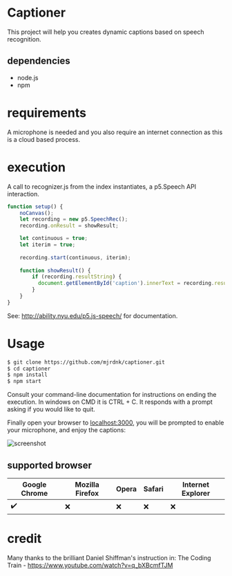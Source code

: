 # Captioner
This project will help you creates dynamic captions based on speech recognition.

## dependencies
- node.js
- npm

# requirements
A microphone is needed and you also require an internet connection as this is a cloud based process.

# execution
A call to recognizer.js from the index instantiates, a p5.Speech API interaction.

```js
function setup() {
    noCanvas();
    let recording = new p5.SpeechRec();
    recording.onResult = showResult;

    let continuous = true;
    let iterim = true;
  
    recording.start(continuous, iterim);
    
    function showResult() {
        if (recording.resultString) {
          document.getElementById('caption').innerText = recording.resultString;
        }
    }
}
```

See: http://ability.nyu.edu/p5.js-speech/ for documentation.

# Usage

```bash
$ git clone https://github.com/mjrdnk/captioner.git
$ cd captioner
$ npm install
$ npm start
```
Consult your command-line documentation for instructions on ending the execution.
In windows on CMD it is CTRL + C. It responds with a prompt asking if you would like to quit.

Finally open your browser to [localhost:3000](localhost:3000), you will be prompted to enable
your microphone, and enjoy the captions:

![screenshot](https://i.imgur.com/YziSWqt.png")

## supported browser

| Google Chrome | Mozilla Firefox | Opera | Safari | Internet Explorer |
| --- | --- | --- | --- | --- |
| :heavy_check_mark: | :x: | :x: | :x: | :x: |

# credit
Many thanks to the brilliant Daniel Shiffman's instruction in:
The Coding Train - https://www.youtube.com/watch?v=q_bXBcmfTJM
